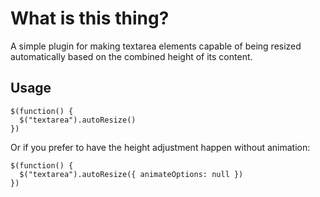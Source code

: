 # What is this thing?
A simple plugin for making textarea elements capable of being resized automatically based on the combined height of its content.


## Usage

    $(function() {
      $("textarea").autoResize()
    })

Or if you prefer to have the height adjustment happen without animation:

    $(function() {
      $("textarea").autoResize({ animateOptions: null })
    })

